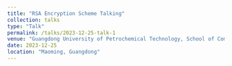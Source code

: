 ```yaml
---
title: "RSA Encryption Scheme Talking"
collection: talks
type: "Talk"
permalink: /talks/2023-12-25-talk-1
venue: "Guangdong University of Petrochemical Technology, School of Computer Science"
date: 2023-12-25
location: "Maoming, Guangdong"
---
```



